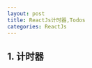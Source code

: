 ```yaml
---
layout: post
title: ReactJs计时器,Todos
categories: ReactJs
---
```


## 1. 计时器

<html>
    <head>
        <script src="../build/react.js"></script>
        <script src="../build/react-dom.js"></script>
        <script src="../build/browser.min.js"></script>
    </head>
    <body>
        <div id="ticker" style="font-size:16px;"></div>
        <script type="text/babel">
            var Timer = React.createClass({
              getInitialState: function() {
                return {secondsElapsed: 0};
              },
              tick: function() {
                this.setState({secondsElapsed: this.state.secondsElapsed + 1});
              },
              componentDidMount: function() {
                this.interval = setInterval(this.tick, 1000);
              },
              componentWillUnmount: function() {
                clearInterval(this.interval);
              },
              render: function() {
                return (
                  <div>Seconds Elapsed: {this.state.secondsElapsed}</div>
                );
              }
            });

            ReactDOM.render(
                <Timer />, 
                document.getElementById('ticker')
            );

        </script>
    </body>
</html>

```
<!DOCTYPE html>
<html>  
    <head>
        <script src="../build/react.js"></script>
        <script src="../build/react-dom.js"></script>
        <script src="../build/browser.min.js"></script>
    </head>
    <body>
        <div id="ticker"></div>
        <script type="text/babel">
            var Timer = React.createClass({
              getInitialState: function() {
                return {secondsElapsed: 0};
              },
              tick: function() {
                this.setState({secondsElapsed: this.state.secondsElapsed + 1});
              },
              componentDidMount: function() {
                this.interval = setInterval(this.tick, 1000);
              },
              //如果不清除计时器, 导致内存泄露,时间是这么长的:
              //1s,3s,6s,10s,15s,21s,.....
              componentWillUnmount: function() {
                clearInterval(this.interval);
              },
              render: function() {
                return (
                  <div>Seconds Elapsed: {this.state.secondsElapsed}</div>
                );
              }
            });

            ReactDOM.render(
                <Timer />, 
                document.getElementById('ticker')
            );

        </script>
    </body>
</html>
```

## 2. Todos

<html>
    <head>
        <script src="../build/react.js"></script>
        <script src="../build/react-dom.js"></script>
        <script src="../build/browser.min.js"></script>
    </head>
    <body>
        <div id="todos"></div>
        <script type="text/babel">
            var TodoList = React.createClass({
              render: function() {
                var createItem = function(item) {
                  return <li key={item.id}>{item.text}</li>;
                };
                return <ul>{this.props.items.map(createItem)}</ul>;
              }
            });
            var TodoApp = React.createClass({
              getInitialState: function() {
                return {items: [], text: ''};
              },
              onChange: function(e) {
                this.setState({text: e.target.value});
              },
              handleSubmit: function(e) {
                e.preventDefault();
                var nextItems = this.state.items.concat([{text: this.state.text, id: Date.now()}]);
                var nextText = '';
                this.setState({items: nextItems, text: nextText});
              },
              render: function() {
                return (
                  <div>
                    <h3>TODO</h3>
                    <TodoList items={this.state.items} />
                    <form onSubmit={this.handleSubmit}>
                      <input onChange={this.onChange} value={this.state.text} />
                      <button>{'Add #' + (this.state.items.length + 1)}</button>
                    </form>
                  </div>
                );
              }
            });
            ReactDOM.render(
                <TodoApp />, 
                document.getElementById('todos')
            );

        </script>
    </body>
</html>

```
<html>
    <head>
        <script src="../build/react.js"></script>
        <script src="../build/react-dom.js"></script>
        <script src="../build/browser.min.js"></script>
    </head>
    <body>
        <div id="todos"></div>
        <script type="text/babel">
            var TodoList = React.createClass({
              render: function() {
                var createItem = function(item) {
                  return <li key={item.id}>{item.text}</li>;
                };
                return <ul>{this.props.items.map(createItem)}</ul>;
              }
            });
            var TodoApp = React.createClass({
              getInitialState: function() {
                return {items: [], text: ''};
              },
              onChange: function(e) {
                this.setState({text: e.target.value});
              },
              handleSubmit: function(e) {
                e.preventDefault();
                var nextItems = this.state.items.concat([{text: this.state.text, id: Date.now()}]);
                var nextText = '';
                this.setState({items: nextItems, text: nextText});
              },
              render: function() {
                return (
                  <div>
                    <h3>TODO</h3>
                    <TodoList items={this.state.items} />
                    <form onSubmit={this.handleSubmit}>
                      <input onChange={this.onChange} value={this.state.text} />
                      <button>{'Add #' + (this.state.items.length + 1)}</button>
                    </form>
                  </div>
                );
              }
            });
            ReactDOM.render(
                <TodoApp />, 
                document.getElementById('todos')
            );

        </script>
    </body>
</html>
```

by: 潘尚 <br />
time: 2016.2.4

